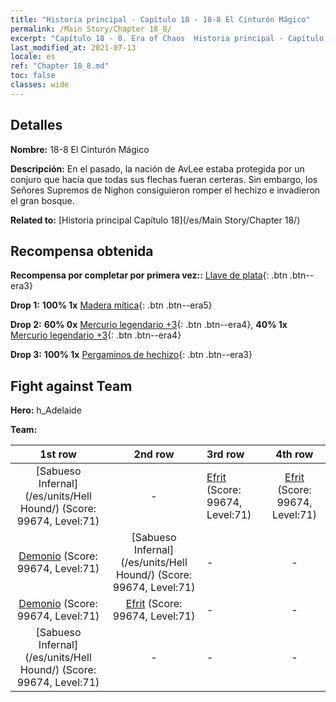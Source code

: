 ```yaml
---
title: "Historia principal - Capítulo 18 - 18-8 El Cinturón Mágico"
permalink: /Main Story/Chapter 18_8/
excerpt: "Capítulo 18 - 8. Era of Chaos  Historia principal - Capítulo 18_8. 18-8 El Cinturón Mágico"
last_modified_at: 2021-07-13
locale: es
ref: "Chapter 18_8.md"
toc: false
classes: wide
---
```


## Detalles

 **Nombre:** 18-8 El Cinturón Mágico

 **Descripción:** En el pasado, la nación de AvLee estaba protegida por un conjuro que hacía que todas sus flechas fueran certeras. Sin embargo, los Señores Supremos de Nighon consiguieron romper el hechizo e invadieron el gran bosque.

 **Related to:** [Historia principal Capítulo 18](/es/Main Story/Chapter 18/)

## Recompensa obtenida

 **Recompensa por completar por primera vez::** [Llave de plata](/ItemsES/con_693/){: .btn .btn--era3}

 **Drop 1:** **100% 1x** [Madera mítica](/ItemsES/mat_62/){: .btn .btn--era5}

 **Drop 2:** **60% 0x** [Mercurio legendario +3](/ItemsES/mat_56/){: .btn .btn--era4}, **40% 1x** [Mercurio legendario +3](/ItemsES/mat_56/){: .btn .btn--era4}

 **Drop 3:** **100% 1x** [Pergaminos de hechizo](/ItemsES/con_694/){: .btn .btn--era3}


## Fight against Team
 **Hero:** h_Adelaide

 **Team:**


  | 1st row | 2nd row | 3rd row | 4th row |
  |:----:|:----:|:----|:----:|
  | [Sabueso Infernal](/es/units/Hell Hound/) (Score: 99674, Level:71)  | - | [Efrit](/es/units/Efreeti/) (Score: 99674, Level:71)  | [Efrit](/es/units/Efreeti/) (Score: 99674, Level:71)  |
  | [Demonio](/es/units/Demon/) (Score: 99674, Level:71)  | [Sabueso Infernal](/es/units/Hell Hound/) (Score: 99674, Level:71)  | - | - |
  | [Demonio](/es/units/Demon/) (Score: 99674, Level:71)  | [Efrit](/es/units/Efreeti/) (Score: 99674, Level:71)  | - | - |
  | [Sabueso Infernal](/es/units/Hell Hound/) (Score: 99674, Level:71)  | - | - | - |



